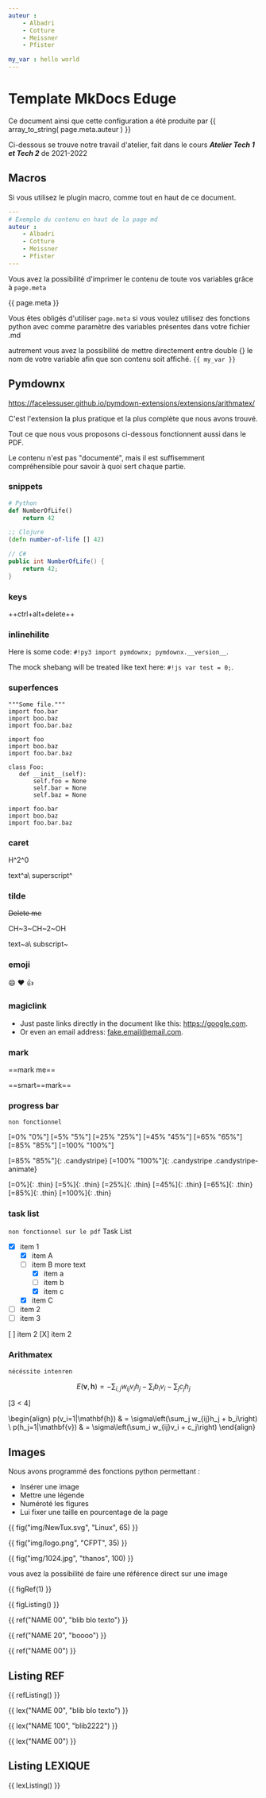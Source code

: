 ```yaml
---
auteur : 
    - Albadri
    - Cotture
    - Meissner
    - Pfister

my_var : hello world
---
```



# Template MkDocs Eduge
Ce document ainsi que cette configuration a été produite par {{ array_to_string( page.meta.auteur ) }} 

Ci-dessous se trouve notre travail d'atelier, fait dans le cours ***Atelier Tech 1 et Tech 2*** de 2021-2022

## Macros
Si vous utilisez le plugin macro, comme tout en haut de ce document.

``` yaml
---
# Exemple du contenu en haut de la page md
auteur : 
    - Albadri
    - Cotture
    - Meissner
    - Pfister
---
```

Vous avez la possibilité d'imprimer le contenu de toute vos variables grâce à `page.meta`

{{ page.meta }}

Vous êtes obligés d'utiliser `page.meta` si vous voulez utilisez des fonctions python avec comme paramètre des variables présentes dans votre fichier .md
 
autrement vous avez la possibilité de mettre directement entre double {} le nom de votre variable afin que son contenu soit affiché. `{{ my_var }}`  

## Pymdownx
https://facelessuser.github.io/pymdown-extensions/extensions/arithmatex/ 

C'est l'extension la plus pratique et la plus complète que nous avons trouvé.

Tout ce que nous vous proposons ci-dessous fonctionnent aussi dans le PDF.

Le contenu n'est pas "documenté", mais il est suffisemment compréhensible pour savoir à quoi sert chaque partie.
 

### snippets
``` python
# Python
def NumberOfLife()
    return 42

```

``` clojure
;; Clojure
(defn number-of-life [] 42)

```

``` csharp
// C#
public int NumberOfLife() {
    return 42;
}

```

### keys 
++ctrl+alt+delete++





### inlinehilite
Here is some code: `#!py3 import pymdownx; pymdownx.__version__`.

The mock shebang will be treated like text here: ` #!js var test = 0; `.





### superfences
``` {linenums="10"}
"""Some file."""
import foo.bar
import boo.baz
import foo.bar.baz
```
 
```{.py3 hl_lines="1-2 5 7-8" linenums="10"}
import foo
import boo.baz
import foo.bar.baz

class Foo:
   def __init__(self):
       self.foo = None
       self.bar = None
       self.baz = None
```

```{.py3 title="My Cool Header"}
import foo.bar
import boo.baz
import foo.bar.baz
```


### caret
H^2^0

text^a\ superscript^
  

### tilde
~~Delete me~~

CH~3~CH~2~OH

text~a\ subscript~



### emoji 
:smile: :heart: :thumbsup:


### magiclink
- Just paste links directly in the document like this: https://google.com.
- Or even an email address: fake.email@email.com. 



### mark

==mark me==

==smart==mark==



### progress bar  
`non fonctionnel`

[=0% "0%"]
[=5% "5%"]
[=25% "25%"]
[=45% "45%"]
[=65% "65%"]
[=85% "85%"]
[=100% "100%"]

[=85% "85%"]{: .candystripe}
[=100% "100%"]{: .candystripe .candystripe-animate}

[=0%]{: .thin}
[=5%]{: .thin}
[=25%]{: .thin}
[=45%]{: .thin}
[=65%]{: .thin}
[=85%]{: .thin}
[=100%]{: .thin}





### task list
`non fonctionnel sur le pdf`
Task List

- [X] item 1
    * [X] item A
    * [ ] item B
        more text
        + [x] item a
        + [ ] item b
        + [x] item c
    * [X] item C
- [ ] item 2
- [ ] item 3

[ ] item 2
[X] item 2











### Arithmatex
`nécéssite intenren`


$$
E(\mathbf{v}, \mathbf{h}) = -\sum_{i,j}w_{ij}v_i h_j - \sum_i b_i v_i - \sum_j c_j h_j
$$

\[3 < 4\]

\begin{align}
    p(v_i=1|\mathbf{h}) & = \sigma\left(\sum_j w_{ij}h_j + b_i\right) \\
    p(h_j=1|\mathbf{v}) & = \sigma\left(\sum_i w_{ij}v_i + c_j\right)
\end{align}

<!-- 
## AUTRES

Task List

- [X] item 1
    * [X] item A
    * [ ] item B
        more text
        + [x] item a
        + [ ] item b
        + [x] item c
    * [X] item C
- [ ] item 2
- [ ] item 3

<ul class="task-list">
    <li class="task-list-item">
        <label class="task-list-control">
            <input type="checkbox" disabled checked="">
            <span class="task-list-indicator"></span>
        </label>
        item 1
    </li>
</ul>

| Tables super long title |  Are  |  Cool |
| ----------------------- | :---: | ----: |
| col 1 is                |   1   | $1600 |
| col 2 is                |   2   |   $12 |
| col 3 is                |   3   |    $1 |

<ul class="task-list">
<li class="task-list-item"><input checked="" disabled="" type="checkbox"> item 1<ul class="task-list">
<li class="task-list-item"><input checked="" disabled="" type="checkbox"> item A</li>
<li class="task-list-item"><input disabled="" type="checkbox"> item B
    more text<ul class="task-list">
<li class="task-list-item"><input checked="" disabled="" type="checkbox"> item a</li>
<li class="task-list-item"><input disabled="" type="checkbox"> item b</li>
<li class="task-list-item"><input checked="" disabled="" type="checkbox"> item c</li>
</ul>
</li>
<li class="task-list-item"><input checked="" disabled="" type="checkbox"> item C</li>
</ul>
</li>
<li class="task-list-item"><input disabled="" type="checkbox"> item 2</li>
<li class="task-list-item"><input disabled="" type="checkbox"> item 3</li>
</ul>

... -->


<!-- 

# Title1
1
## Title2
2
### Title3
3
#### Title4
4
##### Ttitle 5
5
###### Title 6
6 -->

## Images

Nous avons programmé des fonctions python permettant :

- Insérer une image
- Mettre une légende
- Numéroté les figures
- Lui fixer une taille en pourcentage de la page

{{ fig("img/NewTux.svg", "Linux", 65) }}

{{ fig("img/logo.png", "CFPT", 35) }}

{{ fig("img/1024.jpg", "thanos", 100) }}




vous avez la possibilité de faire une référence direct sur une image 


{{ figRef(1) }}

{{ figListing() }}



{{ ref("NAME 00", "blib blo texto") }}

{{ ref("NAME 20", "boooo") }}


{{ ref("NAME 00") }}


## Listing REF
{{ refListing() }}


{{ lex("NAME 00", "blib blo texto") }}

{{ lex("NAME 100", "blib2222") }}


{{ lex("NAME 00") }}


## Listing LEXIQUE
{{ lexListing() }}
